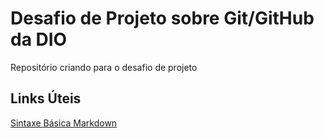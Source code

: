 # Desafio de Projeto sobre Git/GitHub da DIO
Repositório criando para o desafio de projeto

## Links Úteis
[Sintaxe Básica Markdown](https://www.markdownguide.org/basic-syntax/)
